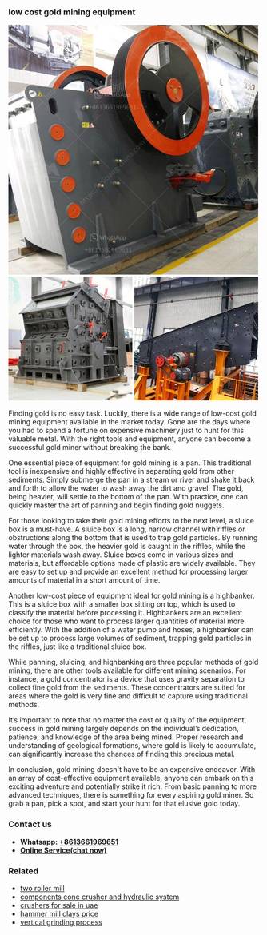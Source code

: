 <h3>low cost gold mining equipment</h3><img src='1706773361.jpg' alt=''><p>Finding gold is no easy task. Luckily, there is a wide range of low-cost gold mining equipment available in the market today. Gone are the days where you had to spend a fortune on expensive machinery just to hunt for this valuable metal. With the right tools and equipment, anyone can become a successful gold miner without breaking the bank.</p><p>One essential piece of equipment for gold mining is a pan. This traditional tool is inexpensive and highly effective in separating gold from other sediments. Simply submerge the pan in a stream or river and shake it back and forth to allow the water to wash away the dirt and gravel. The gold, being heavier, will settle to the bottom of the pan. With practice, one can quickly master the art of panning and begin finding gold nuggets.</p><p>For those looking to take their gold mining efforts to the next level, a sluice box is a must-have. A sluice box is a long, narrow channel with riffles or obstructions along the bottom that is used to trap gold particles. By running water through the box, the heavier gold is caught in the riffles, while the lighter materials wash away. Sluice boxes come in various sizes and materials, but affordable options made of plastic are widely available. They are easy to set up and provide an excellent method for processing larger amounts of material in a short amount of time.</p><p>Another low-cost piece of equipment ideal for gold mining is a highbanker. This is a sluice box with a smaller box sitting on top, which is used to classify the material before processing it. Highbankers are an excellent choice for those who want to process larger quantities of material more efficiently. With the addition of a water pump and hoses, a highbanker can be set up to process large volumes of sediment, trapping gold particles in the riffles, just like a traditional sluice box.</p><p>While panning, sluicing, and highbanking are three popular methods of gold mining, there are other tools available for different mining scenarios. For instance, a gold concentrator is a device that uses gravity separation to collect fine gold from the sediments. These concentrators are suited for areas where the gold is very fine and difficult to capture using traditional methods.</p><p>It’s important to note that no matter the cost or quality of the equipment, success in gold mining largely depends on the individual’s dedication, patience, and knowledge of the area being mined. Proper research and understanding of geological formations, where gold is likely to accumulate, can significantly increase the chances of finding this precious metal.</p><p>In conclusion, gold mining doesn't have to be an expensive endeavor. With an array of cost-effective equipment available, anyone can embark on this exciting adventure and potentially strike it rich. From basic panning to more advanced techniques, there is something for every aspiring gold miner. So grab a pan, pick a spot, and start your hunt for that elusive gold today.</p><h3>Contact us</h3><ul><li><strong>Whatsapp:&nbsp;<a href="https://wa.me/8613661969651">+8613661969651</a></strong></li><li><a href="https://swt.shibang-china.com/?git&amp;zhl&amp;low cost gold mining equipment"><strong>Online Service(chat now)</strong></a></li></ul><h3>Related</h3><ul><li><a href='two roller mill.md'>two roller mill</a></li><li><a href='components cone crusher and hydraulic system.md'>components cone crusher and hydraulic system</a></li><li><a href='crushers for sale in uae.md'>crushers for sale in uae</a></li><li><a href='hammer mill clays price.md'>hammer mill clays price</a></li><li><a href='vertical grinding process.md'>vertical grinding process</a></li></ul>